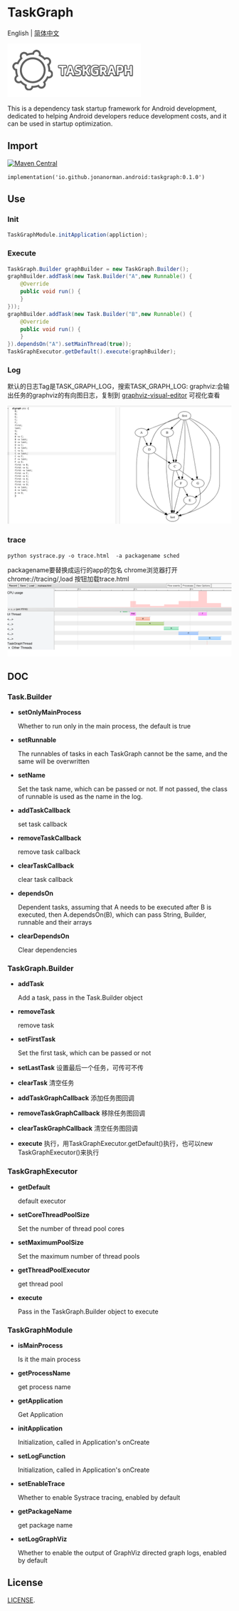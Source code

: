 # TaskGraph

English | [简体中文](./README.md)

![TaskGraph](./screen/logo.png)

This is a dependency task startup framework for Android development, dedicated to helping Android developers reduce development costs, and it can be used in startup optimization.

## Import

[![Maven Central](http://maven-badges.herokuapp.com/maven-central/io.github.jonanorman.android/taskgraph/badge.svg
)](https://search.maven.org/artifact/io.github.jonanorman.android/taskgraph)

```
implementation('io.github.jonanorman.android:taskgraph:0.1.0')
```

## Use
### Init

```Java
TaskGraphModule.initApplication(appliction);
```

### Execute

```Java
TaskGraph.Builder graphBuilder = new TaskGraph.Builder();
graphBuilder.addTask(new Task.Builder("A",new Runnable() {
    @Override
    public void run() {
    }
}));
graphBuilder.addTask(new Task.Builder("B",new Runnable() {
    @Override
    public void run() {
    }
}).dependsOn("A").setMainThread(true));
TaskGraphExecutor.getDefault().execute(graphBuilder);
```


### Log

默认的日志Tag是TASK_GRAPH_LOG，搜索TASK_GRAPH_LOG: graphviz:会输出任务的graphviz的有向图日志，复制到 [graphviz-visual-editor](http://magjac.com/graphviz-visual-editor/) 可视化查看

![img.png](screen/img.png)

### trace

```shell
python systrace.py -o trace.html  -a packagename sched
```
packagename要替换成运行的app的包名
chrome浏览器打开chrome://tracing/,load 按钮加载trace.html
![img.png](screen/img2.png)


## DOC
### Task.Builder
- **setOnlyMainProcess**

  Whether to run only in the main process, the default is true
- **setRunnable**

  The runnables of tasks in each TaskGraph cannot be the same, and the same will be overwritten
- **setName** 

  Set the task name, which can be passed or not. If not passed, the class of runnable is used as the name in the log.
- **addTaskCallback**

  set task callback
- **removeTaskCallback**

  remove task callback
- **clearTaskCallback**

  clear task callback
- **dependsOn**

  Dependent tasks, assuming that A needs to be executed after B is executed, then A.dependsOn(B), which can pass String, Builder, runnable and their arrays
- **clearDependsOn** 

   Clear dependencies

### TaskGraph.Builder

- **addTask** 

    Add a task, pass in the Task.Builder object
- **removeTask** 

    remove task
- **setFirstTask**

    Set the first task, which can be passed or not
- **setLastTask** 设置最后一个任务，可传可不传
- **clearTask** 清空任务
- **addTaskGraphCallback** 添加任务图回调
- **removeTaskGraphCallback** 移除任务图回调
- **clearTaskGraphCallback** 清空任务图回调
- **execute** 执行，用TaskGraphExecutor.getDefault()执行，也可以new TaskGraphExecutor()来执行

### TaskGraphExecutor

- **getDefault** 

  default executor
- **setCoreThreadPoolSize** 

  Set the number of thread pool cores
- **setMaximumPoolSize** 

  Set the maximum number of thread pools
- **getThreadPoolExecutor** 

  get thread pool
- **execute**

  Pass in the TaskGraph.Builder object to execute

### TaskGraphModule

- **isMainProcess** 

  Is it the main process
- **getProcessName** 

  get process name
- **getApplication** 

  Get Application
- **initApplication** 

  Initialization, called in Application's onCreate
- **setLogFunction** 

  Initialization, called in Application's onCreate
- **setEnableTrace** 

  Whether to enable Systrace tracing, enabled by default
- **getPackageName** 

  get package name
- **setLogGraphViz** 

  Whether to enable the output of GraphViz directed graph logs, enabled by default


## License

[LICENSE](./LICENSE).

